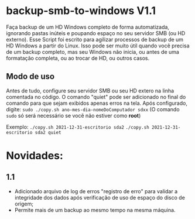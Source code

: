 # backup-smb-to-windows V1.1

Faça backup de um HD Windows completo de forma automatizada, ignorando pastas inúteis e poupando espaço no seu servidor SMB (ou HD externo).
Esse Script foi escrito para agilizar processos de backup de um HD Windows a partir do Linux. Isso pode ser muito útil quando você precisa de um backup completo, mas seu Windows não inicia, ou antes de uma formatação completa, ou ao trocar de HD, ou outros casos.

## Modo de uso

Antes de tudo, configure seu servidor SMB ou seu HD extero na linha comentada no código.
O comando "quiet" pode ser adicionado no final do comando para que sejam exibidos apenas erros na tela.
Após configurado, digite: `sudo ./copy.sh ano-mes-dia-nomeDoComputador sdxx` (O comando `sudo` só será necessário se você não estiver como **root**)

Exemplo: `./copy.sh 2021-12-31-escritorio sda2`
         `./copy.sh 2021-12-31-escritorio sda2 quiet`

# Novidades:

## 1.1

- Adicionado arquivo de log de erros "registro de erro" para validar a integridade dos dados após verificação de uso de espaço do disco de origem;
- Permite mais de um backup ao mesmo tempo na mesma máquina.
